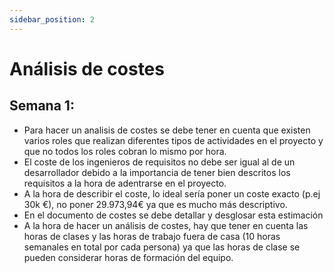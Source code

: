 ```yaml
---
sidebar_position: 2
---
```


# Análisis de costes
## Semana 1:
- Para hacer un analisis de costes se debe tener en cuenta que existen varios roles que realizan diferentes tipos de actividades en el proyecto y que no todos los roles cobran lo mismo por hora.
- El coste de los ingenieros de requisitos no debe ser igual al de un desarrollador debido a la importancia de tener bien descritos los requisitos a la hora de adentrarse en el proyecto.
- A la hora de describir el coste, lo ideal sería poner un coste exacto (p.ej 30k €), no poner 29.973,94€ ya que es mucho más descriptivo. 
- En el documento de costes se debe detallar y desglosar esta estimación
- A la hora de hacer un análisis de costes, hay que tener en cuenta las horas de clases y las horas de trabajo fuera de casa (10 horas semanales en total por cada persona) ya que las horas de clase se pueden considerar horas de formación del equipo.